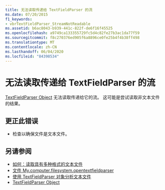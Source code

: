```yaml
---
title: 无法读取传递给 TextFieldParser 的流
ms.date: 07/20/2015
f1_keywords:
- vbrTextFieldParser_StreamNotReadable
ms.assetid: b6ac8043-b939-441c-822f-de6f16f45525
ms.openlocfilehash: a9749ca133355729fc5d4c82fe27b3ac1da77f59
ms.sourcegitcommit: f8c270376ed905f6a8896ce0fe25b4f4b38ff498
ms.translationtype: MT
ms.contentlocale: zh-CN
ms.lasthandoff: 06/04/2020
ms.locfileid: "84398534"
---
```

# <a name="the-stream-passed-to-textfieldparser-cannot-be-read"></a>无法读取传递给 TextFieldParser 的流
[TextFieldParser Object](../language-reference/objects/textfieldparser-object.md) 无法读取传递给它的流。 这可能是尝试读取非文本文件的结果。  
  
## <a name="to-correct-this-error"></a>更正此错误  
  
- 检查以确保文件是文本文件。  
  
## <a name="see-also"></a>另请参阅

- [如何：读取具有多种格式的文本文件](../developing-apps/programming/drives-directories-files/how-to-read-from-text-files-with-multiple-formats.md)
- [文件 My.computer.filesystem.opentextfieldparser](xref:Microsoft.VisualBasic.FileIO.FileSystem.OpenTextFieldParser%2A)
- [使用 TextFieldParser 对象分析文本文件](../developing-apps/programming/drives-directories-files/parsing-text-files-with-the-textfieldparser-object.md)
- [TextFieldParser Object](../language-reference/objects/textfieldparser-object.md)
